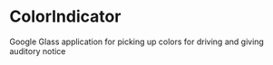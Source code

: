 # ColorIndicator
Google Glass application for picking up colors for driving and giving auditory notice
